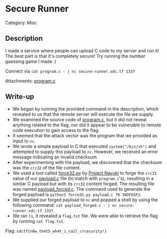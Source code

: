 # Secure Runner
Category: Misc

## Description
I made a service where people can upload C code to my server and run it! The best part is that it's completely secure! Try running the number guessing game I made :)

Connect via `cat program.c - | nc secure-runner.sdc.tf 1337`

Attachments: [program.c](attachments/program.c)

## Write-up
- We began by running the provided command in the description, which revealed to us that the remote server will execute the file we supply.
- We examined the source code of [program.c](attachments/program.c), but it did not reveal anything related to the flag, nor did it appear to be vulnerable to remote code execution to gain access to the flag.
- It seemed that the attack vector was the program that we provided as input to `nc`.
- We wrote a simple payload in C that executed `system("/bin/sh")` and attempted to supply this payload to `nc`. However, we received an error message indicating an invalid checksum.
- After experimenting with the payload, we discovered that the checksum was the `crc32` of the file content.
- We used a tool called [force32.py](solution/force32.py) by [Project Nayuki](https://www.nayuki.io/page/forcing-a-files-crc-to-any-value) to forge the `crc32` value of our [payload.c](solution/payload.c) file (to match with `program.c`'s), resulting in a similar C payload but with its `crc32` content forged. The resulting file was named [payload_forced.c](solution/payload_forced.c). The command used to generate the forged payload is `python3 force32.py payload.c 70 38DF65F2`.
- We supplied our forged payload to `nc` and popped a shell by using the following command: `cat payload_forged.c - | nc secure-runner.sdc.tf 1337`.
- We ran `ls`, it revealed a `flag.txt` file. We were able to retrieve the flag by running `cat flag.txt`.

Flag: `sdctf{n0w_th4t5_wh4t_i_ca1l_crcecurity!}`
